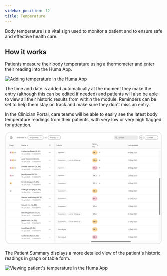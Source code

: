 ```yaml
---
sidebar_position: 12
title: Temperature 
---
```


Body temperature is a vital sign used to monitor a patient and to ensure safe and effective health care.

## How it works

Patients measure their body temperature using a thermometer and enter their reading into the Huma App. 

![Adding temperature in the Huma App](./assets/temperature.png)

The time and date is added automatically at the moment they make the entry (although this can be edited if needed) and patients will also be able to view all their historic results from within the module. Reminders can be set to help them stay on track and make sure they don't miss an entry.

In the Clinician Portal, care teams will be able to easily see the latest body temperature readings from their patients, with very low or very high flagged for attention.

![Viewing patient's temperature in the Huma App](./assets/cp-patient-list-temperature.png)

The Patient Summary displays a more detailed view of the patient's historic readings in graph or table form.

![Viewing patient's temperature in the Huma App](./assets/cp-module-details-temperature.png)

